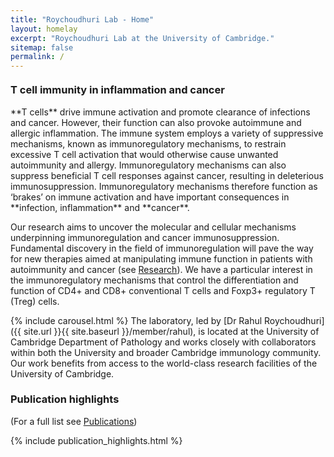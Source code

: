```yaml
---
title: "Roychoudhuri Lab - Home"
layout: homelay
excerpt: "Roychoudhuri Lab at the University of Cambridge."
sitemap: false
permalink: /
---
```


<h3 style="margin-top:20px">T cell immunity in inflammation and cancer</h3> 
**T cells** drive immune activation and promote clearance of infections and cancer. However, their function can also provoke autoimmune and allergic inflammation. The immune system  employs a variety of suppressive mechanisms, known as immunoregulatory mechanisms, to restrain excessive T cell activation that would otherwise cause unwanted autoimmunity and allergy. Immunoregulatory mechanisms can also suppress beneficial T cell responses against cancer, resulting in deleterious immunosuppression. Immunoregulatory mechanisms therefore function as ‘brakes’ on immune activation and have important consequences in **infection, inflammation** and **cancer**.

Our research aims to uncover the molecular and cellular mechanisms underpinning immunoregulation and cancer immunosuppression. Fundamental discovery in the field of immunoregulation will pave the way for new therapies aimed at manipulating immune function in patients with autoimmunity and cancer (see [Research](research)). We have a particular interest in the immunoregulatory mechanisms that control the differentiation and function of CD4+ and CD8+ conventional T cells and Foxp3+ regulatory T (Treg) cells. 

{% include carousel.html %}
The laboratory, led by [Dr Rahul Roychoudhuri]({{ site.url }}{{ site.baseurl }}/member/rahul), is located at the University of Cambridge Department of Pathology and works closely with collaborators within both the University and broader Cambridge immunology community. Our work benefits from access to the world-class research facilities of the University of Cambridge.


### Publication highlights
(For a full list see [Publications](publications))
<div id="gridid">
{% include publication_highlights.html %}
</div>
<p> &nbsp; </p>

